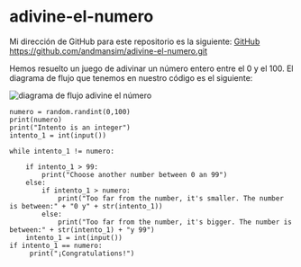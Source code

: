 # adivine-el-numero

Mi dirección de GitHub para este repositorio es la siguiente: [GitHub](https://github.com/andmansim/adivine-el-numero.git)
https://github.com/andmansim/adivine-el-numero.git

Hemos resuelto un juego de adivinar un número entero entre el 0 y el 100.
El diagrama de flujo que tenemos en nuestro código es el siguiente:

![diagrama de flujo adivine el número](andmansim/adivine-el-numero/figma-juego-de-adivinar-el-numero.jpg)

```import random
numero = random.randint(0,100)
print(numero)
print("Intento is an integer")
intento_1 = int(input())

while intento_1 != numero:
    
    if intento_1 > 99:
        print("Choose another number between 0 an 99")
    else:
        if intento_1 > numero:
            print("Too far from the number, it's smaller. The number is between:" + "0 y" + str(intento_1))
        else:
            print("Too far from the number, it's bigger. The number is between:" + str(intento_1) + "y 99")
    intento_1 = int(input())
if intento_1 == numero:
     print("¡Congratulations!")

